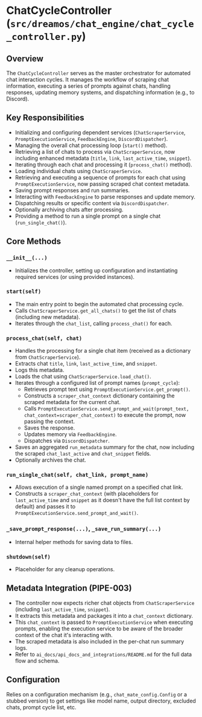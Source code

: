 # ChatCycleController (`src/dreamos/chat_engine/chat_cycle_controller.py`)

## Overview

The `ChatCycleController` serves as the master orchestrator for automated chat interaction cycles. It manages the workflow of scraping chat information, executing a series of prompts against chats, handling responses, updating memory systems, and dispatching information (e.g., to Discord).

## Key Responsibilities

*   Initializing and configuring dependent services (`ChatScraperService`, `PromptExecutionService`, `FeedbackEngine`, `DiscordDispatcher`).
*   Managing the overall chat processing loop (`start()` method).
*   Retrieving a list of chats to process via `ChatScraperService`, now including enhanced metadata (`title`, `link`, `last_active_time`, `snippet`).
*   Iterating through each chat and processing it (`process_chat()` method).
*   Loading individual chats using `ChatScraperService`.
*   Retrieving and executing a sequence of prompts for each chat using `PromptExecutionService`, now passing scraped chat context metadata.
*   Saving prompt responses and run summaries.
*   Interacting with `FeedbackEngine` to parse responses and update memory.
*   Dispatching results or specific content via `DiscordDispatcher`.
*   Optionally archiving chats after processing.
*   Providing a method to run a single prompt on a single chat (`run_single_chat()`).

## Core Methods

### `__init__(...)`
*   Initializes the controller, setting up configuration and instantiating required services (or using provided instances).

### `start(self)`
*   The main entry point to begin the automated chat processing cycle.
*   Calls `ChatScraperService.get_all_chats()` to get the list of chats (including new metadata).
*   Iterates through the `chat_list`, calling `process_chat()` for each.

### `process_chat(self, chat)`
*   Handles the processing for a single chat item (received as a dictionary from `ChatScraperService`).
*   Extracts chat `title`, `link`, `last_active_time`, and `snippet`.
*   Logs this metadata.
*   Loads the chat using `ChatScraperService.load_chat()`.
*   Iterates through a configured list of prompt names (`prompt_cycle`):
    *   Retrieves prompt text using `PromptExecutionService.get_prompt()`.
    *   Constructs a `scraper_chat_context` dictionary containing the scraped metadata for the current chat.
    *   Calls `PromptExecutionService.send_prompt_and_wait(prompt_text, chat_context=scraper_chat_context)` to execute the prompt, now passing the context.
    *   Saves the response.
    *   Updates memory via `FeedbackEngine`.
    *   Dispatches via `DiscordDispatcher`.
*   Saves an aggregated `run_metadata` summary for the chat, now including the scraped `chat_last_active` and `chat_snippet` fields.
*   Optionally archives the chat.

### `run_single_chat(self, chat_link, prompt_name)`
*   Allows execution of a single named prompt on a specified chat link.
*   Constructs a `scraper_chat_context` (with placeholders for `last_active_time` and `snippet` as it doesn't have the full list context by default) and passes it to `PromptExecutionService.send_prompt_and_wait()`.

### `_save_prompt_response(...)`, `_save_run_summary(...)`
*   Internal helper methods for saving data to files.

### `shutdown(self)`
*   Placeholder for any cleanup operations.

## Metadata Integration (PIPE-003)

*   The controller now expects richer chat objects from `ChatScraperService` (including `last_active_time`, `snippet`).
*   It extracts this metadata and packages it into a `chat_context` dictionary.
*   This `chat_context` is passed to `PromptExecutionService` when executing prompts, enabling the execution service to be aware of the broader context of the chat it's interacting with.
*   The scraped metadata is also included in the per-chat run summary logs.
*   Refer to `ai_docs/api_docs_and_integrations/README.md` for the full data flow and schema.

## Configuration

Relies on a configuration mechanism (e.g., `chat_mate_config.Config` or a stubbed version) to get settings like model name, output directory, excluded chats, prompt cycle list, etc. 